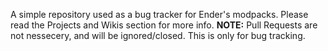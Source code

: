 A simple repository used as a bug tracker for Ender's modpacks. Please read the Projects and Wikis section 
for more info. **NOTE:** Pull Requests are not nessecery, and will be ignored/closed. This is only for bug tracking.
